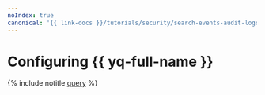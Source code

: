 ```yaml
---
noIndex: true
canonical: '{{ link-docs }}/tutorials/security/search-events-audit-logs/tools'
---
```


# Configuring {{ yq-full-name }}

{% include notitle [query](../../../_tutorials/security/search-events-audit-logs/query.md) %}
